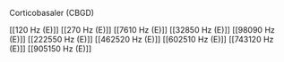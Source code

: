 Corticobasaler (CBGD)

[[120 Hz (E)]]
[[270 Hz (E)]]
[[7610 Hz (E)]]
[[32850 Hz (E)]]
[[98090 Hz (E)]]
[[222550 Hz (E)]]
[[462520 Hz (E)]]
[[602510 Hz (E)]]
[[743120 Hz (E)]]
[[905150 Hz (E)]]